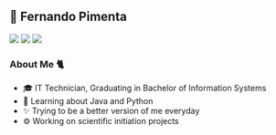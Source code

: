 ## 🎸 Fernando Pimenta

<div> 
  <a href="https://www.instagram.com/_itspim/" target="_blank"><img src="https://img.shields.io/badge/-Instagram-%23E4405F?style=for-the-badge&logo=instagram&logoColor=white" target="_blank"></a>
 <a href="" target="_blank"><img src="https://img.shields.io/badge/Discord-7289DA?style=for-the-badge&logo=discord&logoColor=white" target="_blank"></a> 
  <a href = "mailto:fsouzapimenta1456@gmail.com"><img src="https://img.shields.io/badge/-Gmail-%23333?style=for-the-badge&logo=gmail&logoColor=white" target="_blank"></a>
  
### About Me 🐈
- 🎓 IT Technician, Graduating in Bachelor of Information Systems
- 📖 Learning about Java and Python
- ✨ Trying to be a better version of me everyday
- ⚙️ Working on scientific initiation projects
